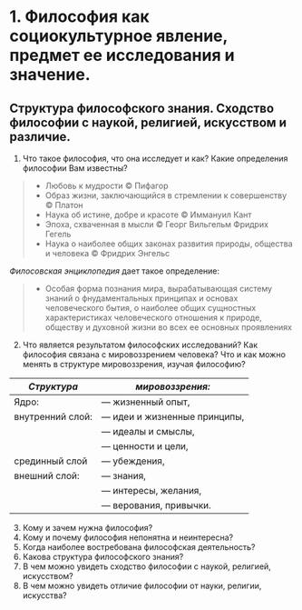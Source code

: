 # 1. Философия как социокультурное явление, предмет ее исследования и значение. 
## Структура философского знания. Сходство философии с наукой, религией, искусством и различие.

1. Что такое философия, что она исследует и как? Какие определения философии Вам известны?

> - Любовь к мудрости © Пифагор
> - Образ жизни, заключающийся в стремлении к совершенству © Платон
> - Наука об истине, добре и красоте © Иммануил Кант
> - Эпоха, схваченная в мысли © Георг Вильгельм Фридрих Гегель
> - Наука о наиболее общих законах развития природы, общества и человека © Фридрих Энгельс  

*Филосовская энциклопедия* дает такое определение:
> - Особая форма познания мира, вырабатывающая систему знаний о фнудаментальных принципах и основах человеческого бытия, о наиболее общих сущностных характеристиках человеческого отношения к природе, обществу и духовной жизни во всех ее основных проявлениях

2. Что является результатом философских исследований? Как философия связана с мировоззрением
человека? Что и как можно менять в структуре мировоззрения, изучая философию?

|***Структура*** | ***мировоззрения:***|
|-----|----|
| Ядро: | — жизненный опыт, |
|внутренний слой: | — идеи и жизненные принципы,|
| | — идеалы и смыслы,|
| |— ценности и цели,|
|срединный слой | — убеждения,|
|внешний слой: | — знания,|
| | — интересы, желания, |
| | — верования, привычки. |

3. Кому и зачем нужна философия?
4. Кому и почему философия непонятна и неинтересна?
5. Когда наиболее востребована философская деятельность?
6. Какова структура философского знания?
7. В чем можно увидеть сходство философии с наукой, религией, искусством?
8. В чем можно увидеть отличие философии от науки, религии, искусства?
